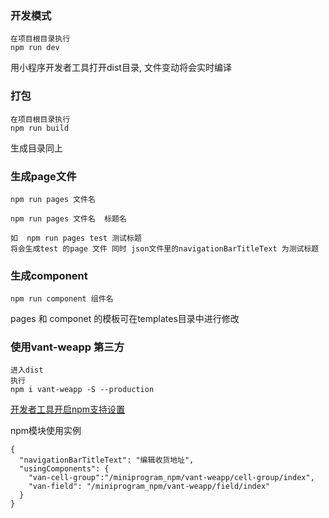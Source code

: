 ### 开发模式
```
在项目根目录执行
npm run dev
```
用小程序开发者工具打开dist目录, 文件变动将会实时编译

### 打包
```
在项目根目录执行
npm run build
```
生成目录同上

### 生成page文件
```
npm run pages 文件名

npm run pages 文件名  标题名

如  npm run pages test 测试标题
将会生成test 的page 文件 同时 json文件里的navigationBarTitleText 为测试标题
```

### 生成component
```
npm run component 组件名
```

pages 和 componet 的模板可在templates目录中进行修改

### 使用vant-weapp 第三方

```
进入dist 
执行
npm i vant-weapp -S --production

```
[开发者工具开启npm支持设置](https://developers.weixin.qq.com/miniprogram/dev/devtools/npm.html?search-key=npm)

npm模块使用实例
```
{
  "navigationBarTitleText": "编辑收货地址",
  "usingComponents": {
    "van-cell-group":"/miniprogram_npm/vant-weapp/cell-group/index",
    "van-field": "/miniprogram_npm/vant-weapp/field/index"
  }    
}
```

